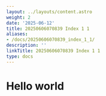 ```yaml
---
layout: ../layouts/content.astro
weight: 2
date: '2025-06-12'
title: 20250606070839 Index 1 1
aliases:
- /docs/20250606070839_index_1_1/
description: ''
linkTitle: 20250606070839 Index 1 1
type: docs
---
```


# Hello world
